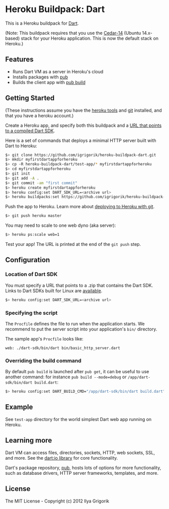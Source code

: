 # Heroku Buildpack: Dart

This is a Heroku buildpack for [Dart][].

(Note: This buildpack requires that you use the
[Cedar-14][cedar14] (Ubuntu 14.x-based) stack for your Heroku application.
This is now the default stack on Heroku.)

## Features

* Runs Dart VM as a server in Heroku's cloud
* Installs packages with [pub][]
* Builds the client app with [pub build][build]

## Getting Started

(These instructions assume you have the
[heroku tools](https://toolbelt.heroku.com/) and
[git](http://git-scm.com/) installed, and that you have a heroku
account.)

Create a Heroku app, and specify both this buildpack and a
[URL that points to a compiled Dart SDK][download].

Here is a set of commands that deploys a minimal HTTP server built with Dart
to Heroku:

```bash
$> git clone https://github.com/igrigorik/heroku-buildpack-dart.git
$> mkdir myfirstdartappforheroku
$> cp -R heroku-buildpack-dart/test-app/* myfirstdartappforheroku
$> cd myfirstdartappforheroku
$> git init
$> git add -A .
$> git commit -am "first commit"
$> heroku create myfirstdartappforheroku
$> heroku config:set DART_SDK_URL=<archive url>
$> heroku buildpacks:set https://github.com/igrigorik/heroku-buildpack-dart.git 
```

Push the app to Heroku. Learn more about [deploying to Heroku with git][deploy].

```bash
$> git push heroku master
```

You may need to scale to one web dyno (aka server):

```bash
$> heroku ps:scale web=1
```

Test your app! The URL is printed at the end of the `git push` step.

## Configuration

### Location of Dart SDK

You must specify a URL that points to a .zip that contains the Dart SDK.
Links to Dart SDKs built for Linux are [available][download].

```bash
$> heroku config:set DART_SDK_URL=<archive url>
```

### Specifying the script

The `Procfile` defines the file to run when the application starts. We
recommend to put the server script into your application's `bin/` directory.

The sample app's `Procfile` looks like:

```
web: ./dart-sdk/bin/dart bin/basic_http_server.dart
```

### Overriding the build command

By default `pub build` is launched after `pub get`, it can be useful to use
another command: for instance `pub build --mode=debug` or 
`/app/dart-sdk/bin/dart build.dart`:

```bash
$> heroku config:set DART_BUILD_CMD="/app/dart-sdk/bin/dart build.dart"
```

## Example 

See `test-app` directory for the world simplest Dart web app running on
Heroku.

## Learning more

Dart VM can access files, directories, sockets, HTTP, web sockets, SSL, and
more. See the [dart:io library][io] for core functionality.

Dart's package repository, [pub][], hosts lots of options for more
functionality, such as database drivers, HTTP server frameworks, templates,
and more.

## License

The MIT License - Copyright (c) 2012 Ilya Grigorik

[io]: https://api.dartlang.org/docs/channels/stable/latest/dart_io.html
[pub]: http://pub.dartlang.org
[dart]: https://www.dartlang.org
[build]: http://pub.dartlang.org/doc/pub-build.html
[example]: https://github.com/igrigorik/heroku-buildpack-dart/tree/master/test-app
[deploy]: https://devcenter.heroku.com/articles/git
[envcompile]: https://devcenter.heroku.com/articles/labs-user-env-compile
[buildforubuntu]: https://code.google.com/p/dart/wiki/BuildDartSDKOnUbuntu10_04
[communitybuilds]: https://github.com/selkhateeb/heroku-vagrant-dart-build/releases
[cedar14]: https://devcenter.heroku.com/articles/cedar-14-migration
[download]: https://www.dartlang.org/install/archive
